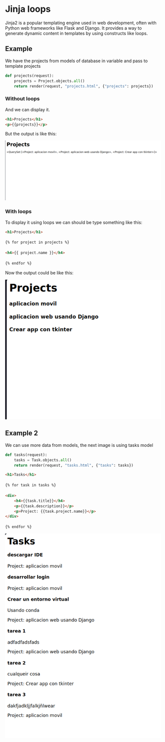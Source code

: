 # Jinja loops

Jinja2 is a popular templating engine used in web development, often with Python web frameworks like Flask
and Django. It provides a way to generate dynamic content in templates by using constructs like loops.

## Example

We have the projects from models of database in variable and pass to template projects

``` python
def projects(request):
    projects = Project.objects.all()
    return render(request, "projects.html", {"projects": projects})
```

### Without loops

And we can display it.

``` html
<h1>Projects</h1>
<p>{{projects}}</p>
```

But the output is like this:

![without loops](./img/projects%20without%20loops.png)

### With loops

To display it using loops we can should be type something like this:

``` html
<h1>Projects</h1>

{% for project in projects %}

<h4>{{ project.name }}</h4>

{% endfor %}
```

Now the output could be like this:

![with loops](./img/projects%20with%20loops.png)

## Example 2

We can use more data from models, the next image is using tasks model

``` python
def tasks(request):
    tasks = Task.objects.all()
    return render(request, "tasks.html", {"tasks": tasks})
```

``` html
<h1>Tasks</h1>

{% for task in tasks %}

<div>
    <h4>{{task.title}}</h4>
    <p>{{task.description}}</p>
    <p>Project: {{task.project.name}}</p>
</div>

{% endfor %}
```

![task loop](./img/task%20loop.png)
